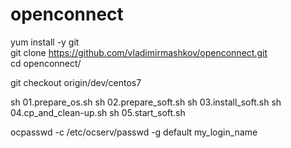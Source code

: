 # openconnect

yum install -y git <br/>
git clone https://github.com/vladimirmashkov/openconnect.git <br/>
cd openconnect/ <br/>

git checkout origin/dev/centos7 <br/>

sh 01.prepare_os.sh
sh 02.prepare_soft.sh
sh 03.install_soft.sh
sh 04.cp_and_clean-up.sh
sh 05.start_soft.sh

ocpasswd -c /etc/ocserv/passwd -g default my_login_name
